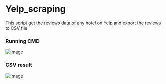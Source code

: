 # Yelp_scraping

This script get the reviews data of any hotel on Yelp and export the reviews to CSV file

### Running CMD
![image](https://user-images.githubusercontent.com/71847656/153751468-63e331b7-de5f-4519-9fdd-cd1e02b9fbe2.png)


### CSV result
![image](https://user-images.githubusercontent.com/71847656/153753499-27f42c2b-4f80-4b7d-b205-6f2930885946.png)

